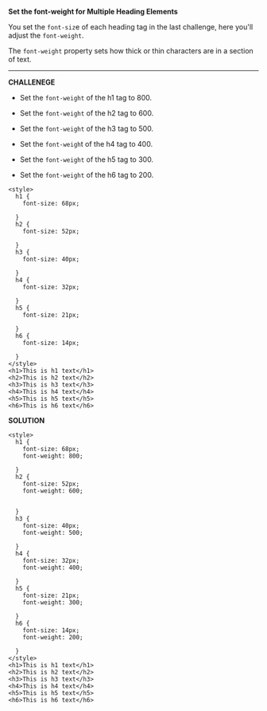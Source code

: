 **Set the font-weight for Multiple Heading Elements**

You set the `font-siz`e of each heading tag in the last challenge, here you'll adjust the `font-weight`.

The `font-weight` property sets how thick or thin characters are in a section of text.

---------------------

**CHALLENEGE**

- Set the `font-weight` of the h1 tag to 800.

- Set the `font-weight` of the h2 tag to 600.

- Set the `font-weight` of the h3 tag to 500.

- Set the `font-weigh`t of the h4 tag to 400.

- Set the `font-weight` of the h5 tag to 300.

- Set the `font-weight` of the h6 tag to 200.

```
<style>
  h1 {
    font-size: 68px;

  }
  h2 {
    font-size: 52px;

  }
  h3 {
    font-size: 40px;

  }
  h4 {
    font-size: 32px;

  }
  h5 {
    font-size: 21px;

  }
  h6 {
    font-size: 14px;

  }
</style>
<h1>This is h1 text</h1>
<h2>This is h2 text</h2>
<h3>This is h3 text</h3>
<h4>This is h4 text</h4>
<h5>This is h5 text</h5>
<h6>This is h6 text</h6>

```

**SOLUTION**

```
<style>
  h1 {
    font-size: 68px;
    font-weight: 800;

  }
  h2 {
    font-size: 52px;
    font-weight: 600;


  }
  h3 {
    font-size: 40px;
    font-weight: 500;

  }
  h4 {
    font-size: 32px;
    font-weight: 400;

  }
  h5 {
    font-size: 21px;
    font-weight: 300;

  }
  h6 {
    font-size: 14px;
    font-weight: 200;

  }
</style>
<h1>This is h1 text</h1>
<h2>This is h2 text</h2>
<h3>This is h3 text</h3>
<h4>This is h4 text</h4>
<h5>This is h5 text</h5>
<h6>This is h6 text</h6>

```
